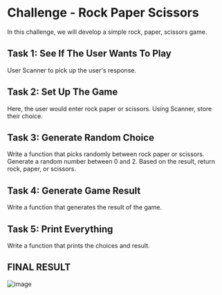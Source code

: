 # Challenge - Rock Paper Scissors
In this challenge, we will develop a simple rock, paper, scissors game.

## Task 1: See If The User Wants To Play
User Scanner to pick up the user's response.

## Task 2: Set Up The Game
Here, the user would enter rock paper or scissors. Using Scanner, store their choice.

## Task 3: Generate Random Choice
Write a function that picks randomly between rock paper or scissors. Generate a random number between 0 and 2. Based on the result, return rock, paper, or scissors.

## Task 4: Generate Game Result
Write a function that generates the result of the game.

## Task 5: Print Everything
Write a function that prints the choices and result.

## FINAL RESULT

![image](https://firebasestorage.googleapis.com/v0/b/learnthepart-75aed.appspot.com/o/images%2Fdd2570dc-cb51-4b5d-8d60-567413c367f5?alt=media&token=99fc526b-a267-40fd-a1ab-72b1cc76ab61)
